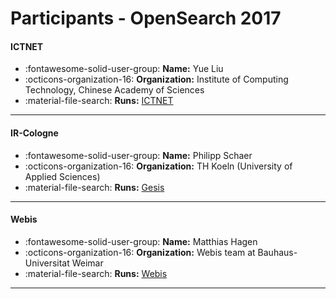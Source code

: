 # Participants - OpenSearch 2017 

#### ICTNET 
 - :fontawesome-solid-user-group: **Name:** Yue Liu 
 - :octicons-organization-16: **Organization:** Institute of Computing Technology, Chinese Academy of Sciences 
 - :material-file-search: **Runs:** [ICTNET](./runs.md#ictnet) 

---
#### IR-Cologne 
 - :fontawesome-solid-user-group: **Name:** Philipp Schaer 
 - :octicons-organization-16: **Organization:** TH Koeln (University of Applied Sciences) 
 - :material-file-search: **Runs:** [Gesis](./runs.md#gesis) 

---
#### Webis 
 - :fontawesome-solid-user-group: **Name:** Matthias Hagen 
 - :octicons-organization-16: **Organization:** Webis team at Bauhaus-Universitat Weimar 
 - :material-file-search: **Runs:** [Webis](./runs.md#webis) 

---
